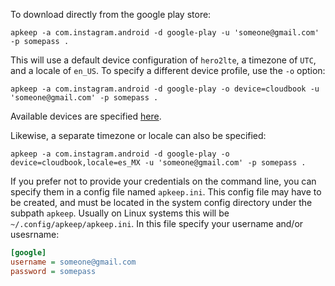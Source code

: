 To download directly from the google play store:

```shell
apkeep -a com.instagram.android -d google-play -u 'someone@gmail.com' -p somepass .
```

This will use a default device configuration of `hero2lte`, a timezone of `UTC`, and a locale of `en_US`.  To specify a different device profile, use the `-o` option:

```shell
apkeep -a com.instagram.android -d google-play -o device=cloudbook -u 'someone@gmail.com' -p somepass .
```

Available devices are specified [here](https://github.com/EFForg/rs-google-play/blob/master/gpapi/device.properties).

Likewise, a separate timezone or locale can also be specified:

```shell
apkeep -a com.instagram.android -d google-play -o device=cloudbook,locale=es_MX -u 'someone@gmail.com' -p somepass .
```

If you prefer not to provide your credentials on the command line, you can specify them in a config file named `apkeep.ini`.  This config file may have to be created, and must be located in the system config directory under the subpath `apkeep`.  Usually on Linux systems this will be `~/.config/apkeep/apkeep.ini`.  In this file specify your username and/or usesrname:

```ini
[google]
username = someone@gmail.com
password = somepass
```
